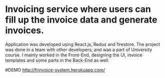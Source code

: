 # Invoicing service where users can fill up the invoice data and generate invoices.
Application was developed using React.js, Redux and firestore.
The project was done in a team with other developers, and was a part of University course. I mainly worked in the Front-End, designing the UI, invoice templates and some parts in the Back-End as well.  

#DEMO
http://frinvoice-system.herokuapp.com/
